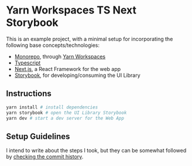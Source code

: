 # Yarn Workspaces TS Next Storybook

This is an example project, with a minimal setup for incorporating the following base concepts/technologies:

* [Monorepo](https://en.wikipedia.org/wiki/Monorepo), through [Yarn Workspaces](https://classic.yarnpkg.com/en/docs/workspaces/)
* [Typescript](https://www.typescriptlang.org/)
* [Next.js](https://nextjs.org/), a React Framework for the web app
* [Storybook](https://storybook.js.org/), for developing/consuming the UI Library

## Instructions

```bash
yarn install # install dependencies
yarn storybook # open the UI Library Storybook
yarn dev # start a dev server for the Web App
```

## Setup Guidelines

I intend to write about the steps I took, but they can be somewhat followed by [checking the commit history](https://github.com/jportela/yarn-workspaces-ts-next-storybook/commits/master).
